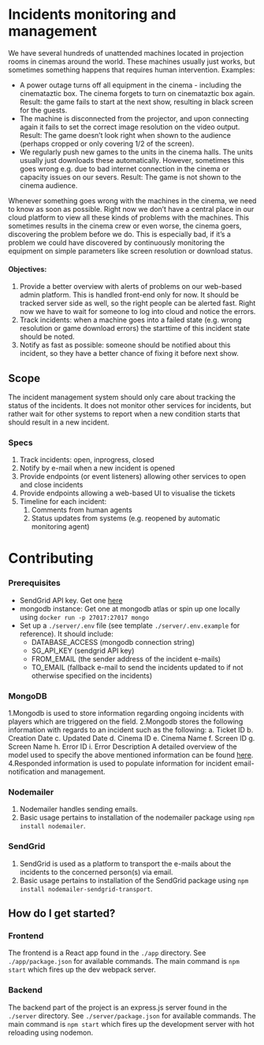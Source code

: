 # Incidents monitoring and management

We have several hundreds of unattended machines located in projection rooms in cinemas around the world. These machines usually just works, but sometimes something happens that requires human intervention.
Examples:
- A power outage turns off all equipment in the cinema - including the cinemataztic box. The cinema forgets to turn on cinemataztic box again. Result: the game fails to start at the next show, resulting in black screen for the guests. 
- The machine is disconnected from the projector, and upon connecting again it fails to set the correct image resolution on the video output. Result: The game doesn’t look right when shown to the audience (perhaps cropped or only covering 1/2 of the screen). 
- We regularly push new games to the units in the cinema halls. The units usually just downloads these automatically. However, sometimes this goes wrong e.g. due to bad internet connection in the cinema or capacity issues on our severs. Result: The game is not shown to the cinema audience. 

Whenever something goes wrong with the machines in the cinema, we need to know as soon as possible. Right now we don’t have a central place in our cloud platform to view all these kinds of problems with the machines. This sometimes results in the cinema crew or even worse, the cinema goers, discovering the problem before we do. This is especially bad, if it’s a problem we could have discovered by continuously monitoring the equipment on simple parameters like screen resolution or download status. 

#### Objectives: 
1. Provide a better overview with alerts of problems on our web-based admin platform. This is handled front-end  only for now. It should be tracked server side as well, so the right people can be alerted fast. Right now we have to wait for someone to log into cloud and notice the errors. 
2. Track incidents: when a machine goes into a failed state (e.g. wrong resolution or game download errors) the starttime of this incident state should be noted. 
3. Notify as fast as possible: someone should be notified about this incident, so they have a better chance of fixing it before next show.

## Scope
The incident management system should only care about tracking the status of the incidents. It does not monitor other services for incidents, but rather wait for other systems to report when a new condition starts that should result in a new incident. 

### Specs
1. Track incidents: open, inprogress, closed
2. Notify by e-mail when a new incident is opened
3. Provide endpoints (or event listeners) allowing other services to open and close incidents
4. Provide endpoints allowing a web-based UI to visualise the tickets
5. Timeline for each incident:
   1. Comments from human agents
   2. Status updates from systems (e.g. reopened by automatic monitoring agent)

# Contributing

### Prerequisites

- SendGrid API key. Get one [here](https://app.sendgrid.com/settings/api_keys)
- mongodb instance: Get one at mongodb atlas or spin up one locally using `docker run -p 27017:27017 mongo`
- Set up a `./server/.env` file (see template `./server/.env.example` for reference). It should include: 
   - DATABASE_ACCESS (mongodb connection string)
   - SG_API_KEY (sendgrid API key)
   - FROM_EMAIL (the sender address of the incident e-mails)
   - TO_EMAIL (fallback e-mail to send the incidents updated to if not otherwise specified on the incidents)

### MongoDB

1.Mongodb is used to store information regarding ongoing incidents with players which are triggered on the field.
2.Mongodb stores the following information with regards to an incident such as the following: 
   a. Ticket ID
   b. Creation Date
   c. Updated Date
   d. Cinema ID
   e. Cinema Name
   f. Screen ID
   g. Screen Name
   h. Error ID
   i. Error Description
A detailed overview of the model used to specify the above mentioned information can be found [here](server/models/incident.model.js).
4.Responded information is used to populate information for incident email-notification and management.

### Nodemailer

1. Nodemailer handles sending emails.
2. Basic usage pertains to installation of the nodemailer package using `npm install nodemailer`.
### SendGrid

1. SendGrid is used as a platform to transport the e-mails about the incidents to the concerned person(s) via email.
2. Basic usage pertains to installation of the SendGrid package using `npm install nodemailer-sendgrid-transport`.


## How do I get started?
### Frontend
The frontend is a React app found in the `./app` directory. 
See `./app/package.json` for available commands. The main command is `npm start` which fires up the dev webpack server.

### Backend
The backend part of the project is an express.js server found in the `./server` directory. 
See `./server/package.json` for available commands. The main command is `npm start` which fires up the development server with hot reloading using nodemon.